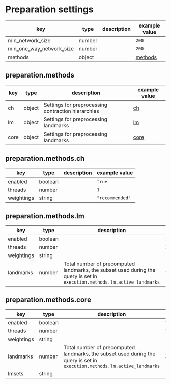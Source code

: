 # Preparation settings

| key                      | type   | description | example value                  |
|--------------------------|--------|-------------|--------------------------------|
| min_network_size         | number |             | `200`                          |
| min_one_way_network_size | number |             | `200`                          |
| methods                  | object |             | [methods](#preparationmethods) |

## **preparation.methods**

| key  | type   | description                                        | example value                   |
|------|--------|----------------------------------------------------|---------------------------------|
| ch   | object | Settings for preprocessing contraction hierarchies | [ch](#preparationmethodsch)     |
| lm   | object | Settings for preprocessing landmarks               | [lm](#preparationmethodslm)     |
| core | object | Settings for preprocessing landmarks               | [core](#preparationmethodscore) |

## **preparation.methods.ch**

| key        | type    | description | example value   |
|------------|---------|-------------|-----------------|
| enabled    | boolean |             | `true`          |
| threads    | number  |             | `1`             |
| weightings | string  |             | `"recommended"` |

## **preparation.methods.lm**

| key        | type    | description                                                                                                               | example value            |
|------------|---------|---------------------------------------------------------------------------------------------------------------------------|--------------------------|
| enabled    | boolean |                                                                                                                           | `true`                   |
| threads    | number  |                                                                                                                           | `1`                      |
| weightings | string  |                                                                                                                           | `"recommended,shortest"` |
| landmarks  | number  | Total number of precomputed landmarks, the subset used during the query is set in `execution.methods.lm.active_landmarks` | `16`                     |

## **preparation.methods.core**

| key        | type    | description                                                                                                               | example value                                                 |
|------------|---------|---------------------------------------------------------------------------------------------------------------------------|---------------------------------------------------------------|
| enabled    | boolean |                                                                                                                           | `true`                                                        |
| threads    | number  |                                                                                                                           | `1`                                                           |
| weightings | string  |                                                                                                                           | `"recommended,shortest"`                                      |
| landmarks  | number  | Total number of precomputed landmarks, the subset used during the query is set in `execution.methods.lm.active_landmarks` | `32`                                                          |
| lmsets     | string  |                                                                                                                           | `"highways,tollways;highways;tollways;country_193;allow_all"` |

